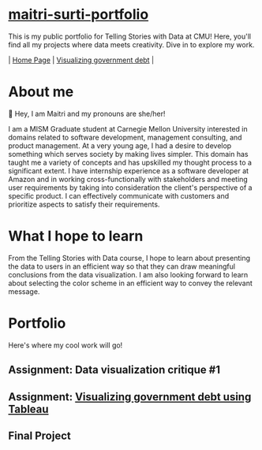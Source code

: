 # [maitri-surti-portfolio](https://maitri-surti.github.io/maitri-surti-portfolio/)
This is my public portfolio for Telling Stories with Data at CMU! Here, you'll find all my projects where data meets creativity. Dive in to explore my work.

| [Home Page](https://maitri-surti.github.io/maitri-surti-portfolio/) | [Visualizing government debt](https://maitri-surti.github.io/maitri-surti-portfolio/dataviz2) |

# About me
👋 Hey, I am Maitri and my pronouns are she/her!

I am a MISM Graduate student at Carnegie Mellon University interested in domains related to software development, management consulting, and product management. At a very young age, I had a desire to develop something which serves society by making lives simpler. This domain has taught me a variety of concepts and has upskilled my thought process to a significant extent. I have internship experience as a software developer at Amazon and in working cross-functionally with stakeholders and meeting user requirements by taking into consideration the client's perspective of a specific product. I can effectively communicate with customers and prioritize aspects to satisfy their requirements. 

# What I hope to learn
From the Telling Stories with Data course, I hope to learn about presenting the data to users in an efficient way so that they can draw meaningful conclusions from the data visualization. I am also looking forward to learn about selecting the color scheme in an efficient way to convey the relevant message. 

# Portfolio
Here's where my cool work will go!
## Assignment: Data visualization critique #1
## Assignment: [Visualizing government debt using Tableau](https://maitri-surti.github.io/maitri-surti-portfolio/dataviz2)
## Final Project
